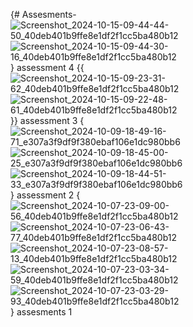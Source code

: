 {# Assesments-![Screenshot_2024-10-15-09-44-44-50_40deb401b9ffe8e1df2f1cc5ba480b12](https://github.com/user-attachments/assets/525368d8-608e-4b92-b9a8-852c2dabbd79)
![Screenshot_2024-10-15-09-44-30-16_40deb401b9ffe8e1df2f1cc5ba480b12](https://github.com/user-attachments/assets/38c057bc-9654-4a3c-9379-ac5d38c2ef84)} assessment 4
{{![Screenshot_2024-10-15-09-23-31-62_40deb401b9ffe8e1df2f1cc5ba480b12](https://github.com/user-attachments/assets/057d8d9d-f760-4fb2-946c-51590e842844)
![Screenshot_2024-10-15-09-22-48-61_40deb401b9ffe8e1df2f1cc5ba480b12](https://github.com/user-attachments/assets/a0e15f64-9b86-4cb5-a3ea-1135977d2fa8)}} assessment 3
{![Screenshot_2024-10-09-18-49-16-71_e307a3f9df9f380ebaf106e1dc980bb6](https://github.com/user-attachments/assets/ddfa267b-774a-4a6b-8b74-926104c6753d)
![Screenshot_2024-10-09-18-45-00-25_e307a3f9df9f380ebaf106e1dc980bb6](https://github.com/user-attachments/assets/ec1025e7-3709-4953-9350-4d4ce57dac8f)
![Screenshot_2024-10-09-18-44-51-33_e307a3f9df9f380ebaf106e1dc980bb6](https://github.com/user-attachments/assets/5a910961-64f9-4333-9191-ff1c58596a7a)} assessment 2
{![Screenshot_2024-10-07-23-09-00-56_40deb401b9ffe8e1df2f1cc5ba480b12](https://github.com/user-attachments/assets/3a269a39-25f3-430b-9b96-38e5af8177b6)
![Screenshot_2024-10-07-23-06-43-77_40deb401b9ffe8e1df2f1cc5ba480b12](https://github.com/user-attachments/assets/f89ac5e1-6553-4f68-9add-28299bed2a58)
![Screenshot_2024-10-07-23-08-57-13_40deb401b9ffe8e1df2f1cc5ba480b12](https://github.com/user-attachments/assets/516ce9f7-2fb9-4bc7-80a6-f66e25cc9fc0)
![Screenshot_2024-10-07-23-03-34-59_40deb401b9ffe8e1df2f1cc5ba480b12](https://github.com/user-attachments/assets/c32865fe-dca3-4e6c-9e85-1737ab64fb69)
![Screenshot_2024-10-07-23-03-29-93_40deb401b9ffe8e1df2f1cc5ba480b12](https://github.com/user-attachments/assets/e06e6b5d-e667-4622-9c23-c5b3a7c72706)
} assesments 1
